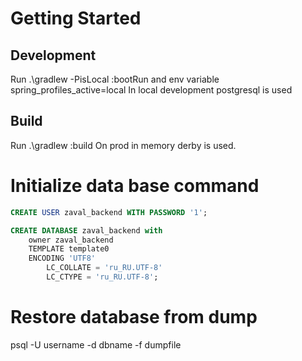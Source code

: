# Getting Started
## Development
Run .\gradlew -PisLocal :bootRun and env variable spring_profiles_active=local
In local development postgresql is used

## Build
Run .\gradlew :build
On prod in memory derby is used.

# Initialize data base command
```sql
CREATE USER zaval_backend WITH PASSWORD '1';

CREATE DATABASE zaval_backend with
    owner zaval_backend
    TEMPLATE template0
    ENCODING 'UTF8'
        LC_COLLATE = 'ru_RU.UTF-8'
        LC_CTYPE = 'ru_RU.UTF-8';
```

# Restore database from dump
psql -U username -d dbname -f dumpfile
